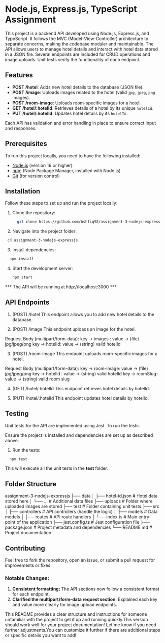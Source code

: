 # Node.js, Express.js, TypeScript Assignment

This project is a backend API developed using Node.js, Express.js, and TypeScript. It follows the MVC (Model-View-Controller) architecture to separate concerns, making the codebase modular and maintainable. The API allows users to manage hotel details and interact with hotel data stored in a JSON file. Several endpoints are included for CRUD operations and image uploads. Unit tests verify the functionality of each endpoint.

## Features

- **POST /hotel**: Adds new hotel details to the database (JSON file).
- **POST /image**: Uploads images related to the hotel (valid `jpg`, `jpeg`, `png` images).
- **POST /room-image**: Uploads room-specific images for a hotel.
- **GET /hotel/:hotelId**: Retrieves details of a hotel by its unique `hotelId`.
- **PUT /hotel/:hotelId**: Updates hotel details by its `hotelId`.
  
Each API has validation and error handling in place to ensure correct input and responses.

## Prerequisites

To run this project locally, you need to have the following installed:

- [Node.js](https://nodejs.org/en/) (version 16 or higher)
- [npm](https://www.npmjs.com/) (Node Package Manager, installed with Node.js)
- [Git](https://git-scm.com/) (for version control)

## Installation

Follow these steps to set up and run the project locally:

1. Clone the repository:
   ```bash
     git clone https://github.com/Ashfiq98/assignment-3-nodejs-expressjs.git
   ```
2. Navigate into the project folder:
  ```bash
   cd assignment-3-nodejs-expressjs
  ```
3. Install dependencies:
  ```bash
    npm install
  ```
4. Start the development server:
   ```bash
   npm start
   ```

*** The API will be running at http://localhost:3000 ***

## API Endpoints

1. (POST) /hotel
This endpoint allows you to add new hotel details to the database.

2. (POST) /image
  This endpoint uploads an image for the hotel.

  Request Body (multipart/form-data):
   key -> images : value -> (file) jpg/jpeg/png
   key -> hotelId: value -> (string) valid hotelId

3. (POST) /room-image
  This endpoint uploads room-specific images for a hotel.
  
  Request Body (multipart/form-data):
  key -> room-image: value -> (file) jpg/jpeg/png
  key -> hotelId   : value -> (string) valid hotelId
  key -> roomSlug  : value -> (string) valid room slug

4. (GET) /hotel/:hotelId
  This endpoint retrieves hotel details by hotelId.

5. (PUT) /hotel/:hotelId
  This endpoint updates hotel details by hotelId.

## Testing
Unit tests for the API are implemented using Jest. To run the tests:

Ensure the project is installed and dependencies are set up as described above.

 1. Run the tests:
  ```bash
    npm test
  ```
This will execute all the unit tests in the __test__ folder.

## Folder Structure

assignment-3-nodejs-expressjs ├── data │ ├── hotel-id.json # Hotel data stored here │ └── ... # Additional data files ├── uploads # Folder where uploaded images are stored ├── test # Folder containing unit tests ├── src │ ├── controllers # API controllers (handle the logic) │ ├── models # Data models │ ├── routes # API route handlers │ └── index.ts # Main entry point of the application ├── jest.config.ts # Jest configuration file ├── package.json # Project metadata and dependencies └── README.md # Project documentation

## Contributing
Feel free to fork the repository, open an issue, or submit a pull request for improvements or fixes.

### Notable Changes:
1. **Consistent formatting:** The API sections now follow a consistent format for each endpoint.
2. **Clarified the multipart/form-data request section**: Explained each key and value more clearly for image upload endpoints.


 This README provides a clear structure and instructions for someone unfamiliar with the project to get it up and running quickly.This version should work well for your project documentation! Let me know if you need further adjustments.You can customize it further if there are additional steps or specific details you want to add!





